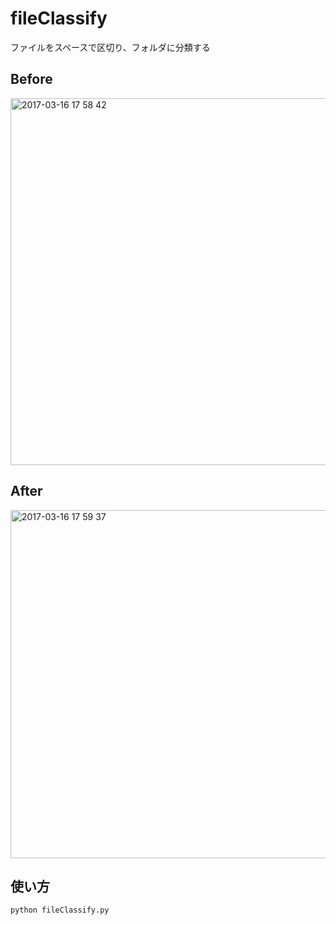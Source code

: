# fileClassify
ファイルをスペースで区切り、フォルダに分類する

## Before    
<img width="587" alt="2017-03-16 17 58 42" src="https://cloud.githubusercontent.com/assets/15700036/24842613/354f532e-1dd5-11e7-849a-02e44d31e21b.png">   

## After   
<img width="557" alt="2017-03-16 17 59 37" src="https://cloud.githubusercontent.com/assets/15700036/24842616/38c5748e-1dd5-11e7-8917-be78d241aa00.png">

## 使い方      
```
python fileClassify.py
```
